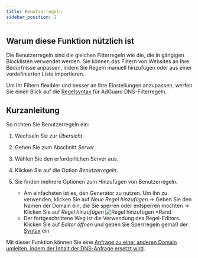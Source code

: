 ```yaml
---
title: Benutzerregeln
sidebar_position: 2
---
```


## Warum diese Funktion nützlich ist

Die Benutzerregeln sind die gleichen Filterregeln wie die, die in gängigen Blocklisten verwendet werden. Sie können das Filtern von Websites an Ihre Bedürfnisse anpassen, indem Sie Regeln manuell hinzufügen oder aus einer vordefinierten Liste importieren.

Um Ihr Filtern flexibler und besser an Ihre Einstellungen anzupassen, werfen Sie einen Blick auf die [Regelsyntax](/general/dns-filtering-syntax/) für AdGuard DNS-Filterregeln.

## Kurzanleitung

So richten Sie Benutzerregeln ein:

1. Wechseln Sie zur _Übersicht_.

2. Gehen Sie zum Abschnitt _Server_.

3. Wählen Sie den erforderlichen Server aus.

4. Klicken Sie auf die Option _Benutzerregeln_.

5. Sie finden mehrere Optionen zum Hinzufügen von Benutzerregeln.

   - Am einfachsten ist es, den Generator zu nutzen. Um ihn zu verwenden, klicken Sie auf _Neue Regel hinzufügen_ → Geben Sie den Namen der Domain ein, die Sie sperren oder entsperren möchten → Klicken Sie auf _Regel hinzufügen_
     ![Regel hinzufügen \*Rand](https://cdn.adtidy.org/content/kb/dns/private/new_dns/userrules_step5.png)
   - Der fortgeschrittene Weg ist die Verwendung des Regel-Editors. Klicken Sie auf _Editor öffnen_ und geben Sie Sperrregeln gemäß der [Syntax](/general/dns-filtering-syntax/) ein

Mit dieser Funktion können Sie eine [Anfrage zu einer anderen Domain umleiten, indem der Inhalt der DNS-Anfrage ersetzt wird](/general/dns-filtering-syntax/#dnsrewrite-modifier).
